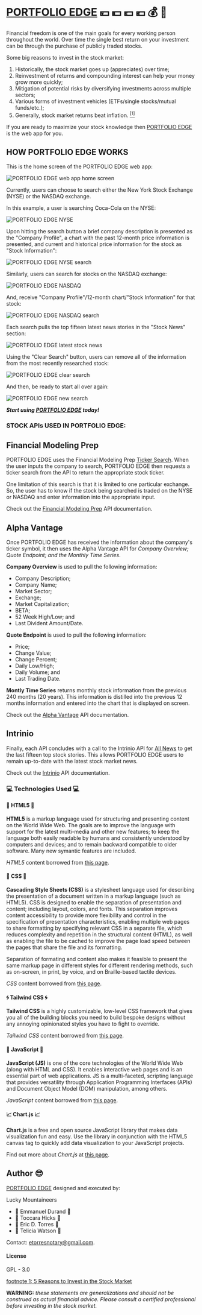 # [PORTFOLIO EDGE](https://etorres-revature.github.io/Lucky_Mountaineers/) :yen: :dollar: :pound: :euro: :moneybag: :money_with_wings:

Financial freedom is one of the main goals for every working person throughout the world.  Over time the single best return on your investment can be through the purchase of publicly traded stocks.  

Some big reasons to invest in the stock market:

1. Historically, the stock market goes up (appreciates) over time;
1. Reinvestment of returns and compounding interest can help your money grow more quickly;
1. Mitigation of potential risks by diversifying investments across multiple sectors;
1. Various forms of investment vehicles (ETFs/single stocks/mutual funds/etc.);
1. Generally, stock market returns beat inflation. <a href="#footnote1"><sup>[1]</sup></a>

If you are ready to maximize your stock knowledge then [PORTFOLIO EDGE](https://etorres-revature.github.io/Lucky_Mountaineers/) is the web app for you.

## HOW PORTFOLIO EDGE WORKS 
 
This is the home screen of the PORTFOLIO EDGE web app:

![PORTFOLIO EDGE web app home screen](./assets/screenshots/stock-app-home.png)

Currently, users can choose to search either the New York Stock Exchange (NYSE) or the NASDAQ exchange.

In this example, a user is searching Coca-Cola on the NYSE:

![PORTFOLIO EDGE NYSE](./assets/screenshots/stock-app-nyse.png)

Upon hitting the search button a brief company description is presented as the "Company Profile", a chart with the past 12-month price information is presented, and current and historical price information for the stock as "Stock Information":

![PORTFOLIO EDGE NYSE search](./assets/screenshots/stock-app-nyse-search.png)

Similarly, users can search for stocks on the NASDAQ exchange: 

![PORTFOLIO EDGE NASDAQ](./assets/screenshots/stock-app-nasdaq.png)

And, receive "Company Profile"/12-month chart/"Stock Information" for that stock: 

![PORTFOLIO EDGE NASDAQ search](./assets/screenshots/stock-app-nasdaq-search.png)

Each search pulls the top fifteen latest news stories in the "Stock News" section:

![PORTFOLIO EDGE latest stock news](./assets/screenshots/stock-app-latest-news.png)

Using the "Clear Search" button, users can remove all of the information from the most recently researched stock: 

![PORTFOLIO EDGE clear search](./assets/screenshots/stock-app-clear-search.png)

And then, be ready to start all over again:

![PORTFOLIO EDGE new search](./assets/screenshots/stock-app-new-search.png)

***Start using [PORTFOLIO EDGE](https://etorres-revature.github.io/Lucky_Mountaineers/) today!***

### STOCK APIs USED IN PORTFOLIO EDGE:

## Financial Modeling Prep

PORTFOLIO EDGE uses the Financial Modeling Prep [Ticker Search](https://financialmodelingprep.com/developer/docs/#Ticker-Search).  When the user inputs the company to search, PORTFOLIO EDGE then requests a ticker search from the API to return the appropriate stock ticker.  

One limitation of this search is that it is limited to one particular exchange.  So, the user has to know if the stock being searched is traded on the NYSE or NASDAQ and enter information into the appropriate input.

Check out the [Financial Modeling Prep](https://financialmodelingprep.com/developer/docs/) API documentation.

## Alpha Vantage

Once PORTFOLIO EDGE has received the information about the company's ticker symbol, it then uses the Alpha Vantage API for *Company Overview; Quote Endpoint; and the Monthly Time Series*.

**Company Overview** is used to pull the following information: 

* Company Description; 
* Company Name; 
* Market Sector; 
* Exchange; 
* Market Capitalization; 
* BETA; 
* 52 Week High/Low; and
* Last Divident Amount/Date.

**Quote Endpoint** is used to pull the following information: 

* Price;
* Change Value; 
* Change Percent; 
* Daily Low/High; 
* Daily Volume; and
* Last Trading Date.

**Montly Time Series** returns monthly stock information from the previous 240 months (20 years).  This information is distilled into the previous 12 months information and entered into the chart that is displayed on screen.

Check out the [Alpha Vantage](https://www.alphavantage.co/documentation/) API documentation. 

## Intrinio

Finally, each API concludes with a call to the Intrinio API for [All News](https://docs.intrinio.com/documentation/web_api/get_all_company_news_v2) to get the last fifteen top stock stories.  This allows PORTFOLIO EDGE users to remain up-to-date with the latest stock market news.

Check out the [Intrinio](https://docs.intrinio.com/documentation/api_v2/getting_started) API documentation.

### :computer: Technologies Used :computer:

#### :memo: HTML5 :memo:

**HTML5** is a markup language used for structuring and presenting content on the World Wide Web.  The goals are to improve the language with support for the latest multi-media and other new features; to keep the language both easily readable by humans and consistently understood by computers and devices; and to remain backward compatible to older software.  Many new symantic features are included.

*HTML5* content borrowed from <a target="_blank" rel="noopener noreferrer">[this page](https://en.wikipedia.org/wiki/HTML5).</a>

#### :art: CSS :art:

**Cascading Style Sheets (CSS)** is a stylesheet language used for describing the presentation of a document written in a markup language (such as HTML5).  CSS is designed to enable the separation of presentation and content; including layout, colors, and fonts.  This separation improves content accessibility to provide more flexibility and control in the specification of presentation characteristics, enabling multiple web pages to share formatting by specifying relevant CSS in a separate file, which reduces complexity and repetition in the structural content (HTML), as well as enabling the file to be cached to improve the page load speed between the pages that share the file and its formatting.

Separation of formating and content also makes it feasible to present the same markup page in different styles for different rendering methods, such as on-screen, in print, by voice, and on Braille-based tactile devices. 

*CSS* content borrowed from <a target="_blank" rel="noopener noreferrer">[this page](https://en.wikipedia.org/wiki/Cascading_Style_Sheets).</a>

#### :cyclone: Tailwind CSS :cyclone:

**Tailwind CSS** is a highly customizable, low-level CSS framework that gives you all of the building blocks you need to build bespoke designs without any annoying opinionated styles you have to fight to override.

*Tailwind CSS* content borrowed from <a target="_blank" rel="noopener noreferrer">[this page](https://tailwindcss.com/).</a>

#### :sparkler: JavaScript :sparkler:

**JavaScript (JS)** is one of the core technologies of the World Wide Web (along with HTML and CSS). It enables interactive web pages and is an essential part of web applications.  JS is a multi-faceted, scripting language that provides versatility through Application Programming Interfaces (APIs) and Document Object Model (DOM) manipulation, among others.

*JavaScript* content borrowed from <a target="_blank" rel="noopener noreferrer">[this page](https://en.wikipedia.org/wiki/JavaScript).</a>

#### :chart_with_upwards_trend: Chart.js :chart_with_upwards_trend:

**Chart.js** is a free and open source JavaScript library that makes data visualization fun and easy.  Use the library in conjunction with the HTML5 canvas tag to quickly add data visualization to your JavaScript projects. 

Find out more about *Chart.js* at <a target="_blank" rel="noopener noreferrer">[this page](https://www.chartjs.org/docs/latest/).

## Author :sunglasses:

[PORTFOLIO EDGE](https://etorres-revature.github.io/Lucky_Mountaineers/) designed and executed by:

Lucky Mountaineers

* :cookie: Emmanuel Durand :cookie:
* :gem: Toccara Hicks :gem:
* :green_heart: Eric D. Torres :green_heart:
* :rainbow: Telicia Watson :rainbow:

Contact: etorresnotary@gmail.com. 

#### License

GPL - 3.0

<a name="footnote1">[footnote 1:  5 Reasons to Invest in the Stock Market](https://money.usnews.com/investing/articles/2017-04-12/5-reasons-to-invest-in-the-stock-market)</a>

**WARNING:** *these statements are generalizations and should not be construed as actual financial advice.  Please consult a certified professional before investing in the stock market.*